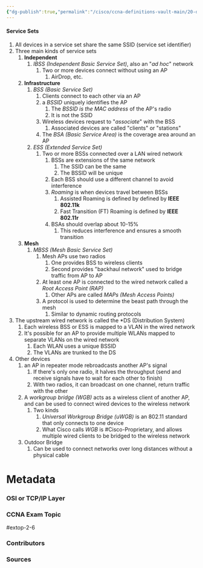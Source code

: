 ```yaml
---
{"dg-publish":true,"permalink":"/cisco/ccna-definitions-vault-main/20-definitions/wireless-service-sets/","tags":["defs_ccna"]}
---
```


#### Service Sets
1. All devices in a service set share the same SSID (service set identifier)
2. Three main kinds of service sets
	1. **Independent**
		1. *IBSS (Independent Basic Service Set)*, also an "*ad hoc*" network
			1. Two or more devices connect without using an AP
				1. AirDrop, etc.
	2. **Infrastructure**
		1. *BSS (Basic Service Set)*
			1. Clients connect to each other via an AP
			2. a *BSSID* uniquely identifies the AP
				1. The *BSSID is the MAC address* of the AP's radio
				2. It is not the SSID
			3. Wireless devices request to "*associate*" with the BSS
				1. Associated devices are called "clients" or "stations"
			4. The *BSA (Basic Service Area)* is the coverage area around an AP
		2. *ESS (Extended Service Set)*
			1. Two or more BSSs connected over a LAN wired network
				1. BSSs are extensions of the same network
					1. The SSID can be the same
					2. The BSSID will be unique
				2. Each BSS should use a different channel to avoid interference
				3. *Roaming* is when devices travel between BSSs
					1. Assisted Roaming is defined by defined by **IEEE 802.11k**
					2. Fast Transition (FT) Roaming is defined by **IEEE 802.11r**
				4. BSAs should overlap about 10-15%
					1. This reduces interference and ensures a smooth transition
	3. **Mesh**
		1. *MBSS (Mesh Basic Service Set)*
			1. Mesh APs use two radios
				1. One provides BSS to wireless clients
				2. Second provides "backhaul network" used to bridge traffic from AP to AP
			2. At least one AP is connected to the wired network called a *Root Access Point (RAP)*
				1. Other APs are called *MAPs (Mesh Access Points)*
			3. A protocol is used to determine the beast path through the mesh
				1. Similar to dynamic routing protocols
3. The upstream wired network is called the *DS (Distribution System)
	1. Each wireless BSS or ESS is mapped to a VLAN in the wired network
	2. It's possible for an AP to provide multiple WLANs mapped to separate VLANs on the wired network
		1. Each WLAN uses a unique BSSID
		2. The VLANs are trunked to the DS
4. Other devices
	1. an AP in repeater mode rebroadcasts another AP's signal
		1. If there's only one radio, it halves the throughput (send and receive signals have to wait for each other to finish)
		2. With two radios, it can broadcast on one channel, return traffic with the other
	2. A *workgroup bridge (WGB)* acts as a wireless client of another AP, and can be used to connect wired devices to the wireless network
		1. Two kinds
			1. *Universal Workgroup Bridge (uWGB)* is an 802.11 standard that only connects to one device
			2. What Cisco calls *WGB* is #Cisco-Proprietary, and allows multiple wired clients to be bridged to the wireless network
	3. Outdoor Bridge
		1. Can be used to connect networks over long distances without a physical cable






# Metadata
### OSI or TCP/IP Layer

### CCNA Exam Topic
#extop-2-6
### Contributors

### Sources
